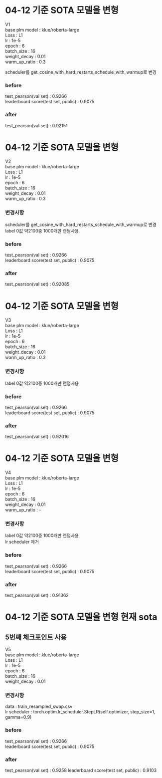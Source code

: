 # 04-12 기준 SOTA 모델을 변형
V1  
base plm model : klue/roberta-large  
Loss : L1  
lr : 1e-5  
epoch : 6  
batch_size : 16  
weight_decay : 0.01  
warm_up_ratio : 0.3  

scheduler를 get_cosine_with_hard_restarts_schedule_with_warmup로 변경

### before
test_pearson(val set) : 0.9266  
leaderboard score(test set, public) : 0.9075  
### after
test_pearson(val set) : 0.92151


# 04-12 기준 SOTA 모델을 변형
V2  
base plm model : klue/roberta-large  
Loss : L1  
lr : 1e-5  
epoch : 6  
batch_size : 16  
weight_decay : 0.01  
warm_up_ratio : 0.3  

### 변경사항
scheduler를 get_cosine_with_hard_restarts_schedule_with_warmup로 변경
label 0값 약2100중 1000개만 랜덤사용

### before
test_pearson(val set) : 0.9266  
leaderboard score(test set, public) : 0.9075  
### after
test_pearson(val set) : 0.92085


# 04-12 기준 SOTA 모델을 변형
V3  
base plm model : klue/roberta-large  
Loss : L1  
lr : 1e-5  
epoch : 6  
batch_size : 16  
weight_decay : 0.01  
warm_up_ratio : 0.3  

### 변경사항
label 0값 약2100중 1000개만 랜덤사용

### before
test_pearson(val set) : 0.9266  
leaderboard score(test set, public) : 0.9075  
### after
test_pearson(val set) : 0.92016


# 04-12 기준 SOTA 모델을 변형
V4  
base plm model : klue/roberta-large  
Loss : L1  
lr : 1e-5  
epoch : 6  
batch_size : 16  
weight_decay : 0.01  
warm_up_ratio : -

### 변경사항
label 0값 약2100중 1000개만 랜덤사용  
lr scheduler 제거

### before
test_pearson(val set) : 0.9266  
leaderboard score(test set, public) : 0.9075  
### after
test_pearson(val set) : 0.91362

# 04-12 기준 SOTA 모델을 변형 현재 sota
## 5번째 체크포인트 사용
V5  
base plm model : klue/roberta-large  
Loss : L1  
lr : 1e-5  
epoch : 6  
batch_size : 16  
weight_decay : 0.01  

### 변경사항
data : train_resampled_swap.csv  
lr scheduler : torch.optim.lr_scheduler.StepLR(self.optimizer, step_size=1, gamma=0.9)

### before
test_pearson(val set) : 0.9266  
leaderboard score(test set, public) : 0.9075  
### after
test_pearson(val set) : 0.9258
leaderboard score(test set, public) : 0.9103  
